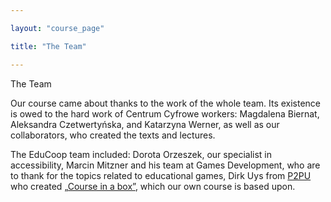 ```yaml
---

layout: "course_page"

title: "The Team"

---
```


<div class="text-center screen-title">
The Team
</div>

<div class="screen-content">
  <p>Our course came about thanks to the work of the whole team. Its existence is owed to the hard work of Centrum Cyfrowe workers: Magdalena Biernat, Aleksandra Czetwertyńska, and Katarzyna Werner, as well as our collaborators, who created the texts and lectures.
</p> 
<p>The EduCoop team included: Dorota Orzeszek, our specialist in accessibility, Marcin Mitzner and his team at Games Development, who are to thank for the topics related to educational games, Dirk Uys from <a class="content-link" href="https://www.p2pu.org/en/">P2PU </a> who created <a class="content-link" href="https://howto.p2pu.org/">&bdquo;Course in a box&rdquo;</a>, which our own course is based upon.</p>

</div> 
